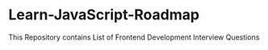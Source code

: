 # Learn-JavaScript-Roadmap
This Repository contains List of Frontend Development Interview Questions
